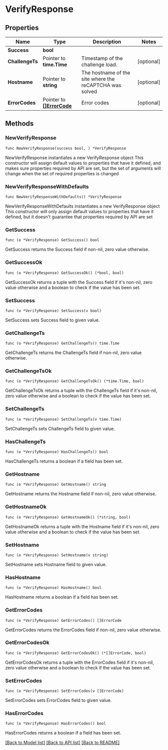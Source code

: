 # VerifyResponse

## Properties

Name | Type | Description | Notes
------------ | ------------- | ------------- | -------------
**Success** | **bool** |  | 
**ChallengeTs** | Pointer to **time.Time** | Timestamp of the challenge load. | [optional] 
**Hostname** | Pointer to **string** | The hostname of the site where the reCAPTCHA was solved | [optional] 
**ErrorCodes** | Pointer to [**[]ErrorCode**](ErrorCode.md) | Error codes | [optional] 

## Methods

### NewVerifyResponse

`func NewVerifyResponse(success bool, ) *VerifyResponse`

NewVerifyResponse instantiates a new VerifyResponse object
This constructor will assign default values to properties that have it defined,
and makes sure properties required by API are set, but the set of arguments
will change when the set of required properties is changed

### NewVerifyResponseWithDefaults

`func NewVerifyResponseWithDefaults() *VerifyResponse`

NewVerifyResponseWithDefaults instantiates a new VerifyResponse object
This constructor will only assign default values to properties that have it defined,
but it doesn't guarantee that properties required by API are set

### GetSuccess

`func (o *VerifyResponse) GetSuccess() bool`

GetSuccess returns the Success field if non-nil, zero value otherwise.

### GetSuccessOk

`func (o *VerifyResponse) GetSuccessOk() (*bool, bool)`

GetSuccessOk returns a tuple with the Success field if it's non-nil, zero value otherwise
and a boolean to check if the value has been set.

### SetSuccess

`func (o *VerifyResponse) SetSuccess(v bool)`

SetSuccess sets Success field to given value.


### GetChallengeTs

`func (o *VerifyResponse) GetChallengeTs() time.Time`

GetChallengeTs returns the ChallengeTs field if non-nil, zero value otherwise.

### GetChallengeTsOk

`func (o *VerifyResponse) GetChallengeTsOk() (*time.Time, bool)`

GetChallengeTsOk returns a tuple with the ChallengeTs field if it's non-nil, zero value otherwise
and a boolean to check if the value has been set.

### SetChallengeTs

`func (o *VerifyResponse) SetChallengeTs(v time.Time)`

SetChallengeTs sets ChallengeTs field to given value.

### HasChallengeTs

`func (o *VerifyResponse) HasChallengeTs() bool`

HasChallengeTs returns a boolean if a field has been set.

### GetHostname

`func (o *VerifyResponse) GetHostname() string`

GetHostname returns the Hostname field if non-nil, zero value otherwise.

### GetHostnameOk

`func (o *VerifyResponse) GetHostnameOk() (*string, bool)`

GetHostnameOk returns a tuple with the Hostname field if it's non-nil, zero value otherwise
and a boolean to check if the value has been set.

### SetHostname

`func (o *VerifyResponse) SetHostname(v string)`

SetHostname sets Hostname field to given value.

### HasHostname

`func (o *VerifyResponse) HasHostname() bool`

HasHostname returns a boolean if a field has been set.

### GetErrorCodes

`func (o *VerifyResponse) GetErrorCodes() []ErrorCode`

GetErrorCodes returns the ErrorCodes field if non-nil, zero value otherwise.

### GetErrorCodesOk

`func (o *VerifyResponse) GetErrorCodesOk() (*[]ErrorCode, bool)`

GetErrorCodesOk returns a tuple with the ErrorCodes field if it's non-nil, zero value otherwise
and a boolean to check if the value has been set.

### SetErrorCodes

`func (o *VerifyResponse) SetErrorCodes(v []ErrorCode)`

SetErrorCodes sets ErrorCodes field to given value.

### HasErrorCodes

`func (o *VerifyResponse) HasErrorCodes() bool`

HasErrorCodes returns a boolean if a field has been set.


[[Back to Model list]](../README.md#documentation-for-models) [[Back to API list]](../README.md#documentation-for-api-endpoints) [[Back to README]](../README.md)


